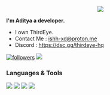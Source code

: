 
<p align="center"> <img src="https://readme-typing-svg.herokuapp.com/?lines=Hello+there,+I'm+Ishh!&center=true&width=380&height=45"> </p>

**I'm Aditya a developer.**<br>
- I own ThirdEye.<br>
- Contact Me : ishh-xd@proton.me<br>
- Discord : https://dsc.gg/thirdeye-hq<br>

<a href="https://github.com/AdityaOP2008"> <img alt="followers" title="Follow Me" src="https://img.shields.io/github/followers/AdityaOP2008?color=000001&labelColor=1155ba&style=for-the-badge&logo=github&label=Follow%20me" /></a>
[![](https://visitcount.itsvg.in/api?id=AdityaOP2008&label=Profile%20Views&icon=2&pretty=true)](https://visitcount.itsvg.in)
### Languages & Tools

[<img src="https://img.shields.io/badge/javascript-%23323330.svg?style=for-the-badge&logo=javascript&logoColor=%23F7DF1E" />](https://www.javascript.com/)
[<img src="https://img.shields.io/badge/MongoDB-%234ea94b.svg?style=for-the-badge&logo=mongodb&logoColor=white"/>](https://www.mongodb.com/)
[<img src="https://img.shields.io/badge/node.js-6DA55F?style=for-the-badge&logo=node.js&logoColor=white"/>](https://nodejs.org/en/) 
[<img src="https://img.shields.io/badge/Visual%20Studio%20Code-0078d7.svg?style=for-the-badge&logo=visual-studio-code&logoColor=white"/>](https://code.visualstudio.com/) 
